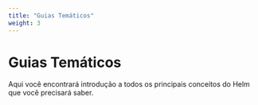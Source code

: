```yaml
---
title: "Guias Temáticos"
weight: 3
---
```


# Guias Temáticos

Aqui você encontrará introdução a todos os principais conceitos do Helm que você
precisará saber.
